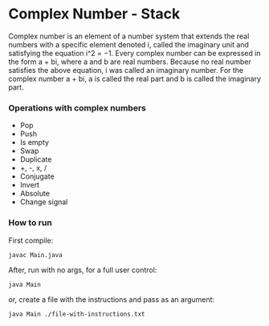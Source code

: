 # Complex Number - Stack

Complex number is an element of a number system that extends the real numbers with a specific element denoted i, called the imaginary unit and satisfying the equation i^2 = −1. Every complex number can be expressed in the form a + bi, where a and b are real numbers. Because no real number satisfies the above equation, i was called an imaginary number. For the complex number a + bi, a is called the real part and b is called the imaginary part.

### Operations with complex numbers
- Pop
- Push
- Is empty
- Swap
- Duplicate
- +, -, x, /
- Conjugate
- Invert
- Absolute
- Change signal

### How to run

First compile:
```
javac Main.java
```

After, run with no args, for a full user control:
```
java Main
```

or, create a file with the instructions and pass as an argument: 
```
java Main ./file-with-instructions.txt
```